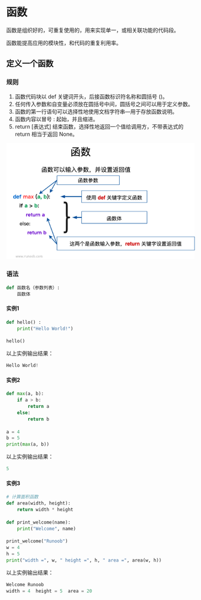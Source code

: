 # 函数

函数是组织好的，可重复使用的，用来实现单一，或相关联功能的代码段。

函数能提高应用的模块性，和代码的重复利用率。

## 定义一个函数

### 规则

1. 函数代码块以 def 关键词开头，后接函数标识符名称和圆括号 ()。
2. 任何传入参数和自变量必须放在圆括号中间，圆括号之间可以用于定义参数。
3. 函数的第一行语句可以选择性地使用文档字符串—用于存放函数说明。
4. 函数内容以冒号 : 起始，并且缩进。
5. return [表达式] 结束函数，选择性地返回一个值给调用方，不带表达式的 return 相当于返回 None。

![函数](images/01-function.png)

### 语法

```python
def 函数名（参数列表）:
    函数体
```

#### 实例1

```python
def hello() :
    print("Hello World!")

hello()
```

以上实例输出结果：

```python
Hello World!
```

#### 实例2

```python
def max(a, b):
    if a > b:
        return a
    else:
        return b

a = 4
b = 5
print(max(a, b))
```

以上实例输出结果：

```python
5
```

#### 实例3

```python
# 计算面积函数
def area(width, height):
    return width * height

def print_welcome(name):
    print("Welcome", name)

print_welcome("Runoob")
w = 4
h = 5
print("width =", w, " height =", h, " area =", area(w, h))
```

以上实例输出结果：

```python
Welcome Runoob
width = 4  height = 5  area = 20
```
